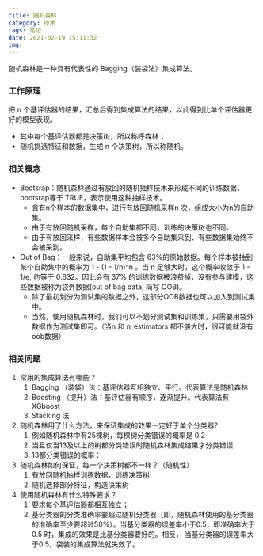 ```yaml
---
title: 随机森林
category: 技术
tags: 笔记
date: 2021-02-19 15:11:32
img:
---
```


随机森林是一种具有代表性的 Bagging（装袋法）集成算法。
<!--more-->

### 工作原理

把 n 个基评估器的结果，汇总后得到集成算法的结果，以此得到比单个评估器更好的模型表现。

* 其中每个基评估器都是决策树，所以称呼森林；
* 随机挑选特征和数据，生成 n 个决策树，所以称随机。

### 相关概念

* Bootsrap：随机森林通过有放回的随机抽样技术来形成不同的训练数据，bootsrap等于 TRUE，表示使用这种抽样技术。
    * 含有n个样本的数据集中，进行有放回随机采样n 次，组成大小为n的自助集。
    * 由于有放回随机采样，每个自助集都不同，训练的决策树也不同。
    * 由于有放回采样，有些数据样本会被多个自助集采到、有些数据集始终不会被采到。
* Out of  Bag：一般来说，自助集平均包含 63%的原始数据。每个样本被抽到某个自助集中的概率为 1 - (1 - 1/n)^n 。当 n 足够大时，这个概率收敛于 1 - 1/e, 约等于 0.632。因此会有 37% 的训练数据被浪费掉，没有参与建模，这些数据被称为袋外数据(out of bag data, 简写 OOB)。
    * 除了最初划分为测试集的数据之外，这部分OOB数据也可以加入到测试集中。
    * 当然，使用随机森林时，我们可以不划分测试集和训练集，只需要用袋外数据作为测试集即可。（当n 和 n_estimators 都不够大时，很可能就没有oob数据）

### 相关问题

1. 常用的集成算法有哪些？
    1. Bagging （装袋）法：基评估器互相独立、平行。代表算法是随机森林
    2. Boosting （提升）法：基评估器有顺序，逐渐提升。代表算法有 XGboost
    3. Stacking 法
2. 随机森林用了什么方法，来保证集成的效果一定好于单个分类器?
    1. 例如随机森林中有25棵树，每棵树分类错误的概率是 0.2
    2. 当且仅当13及以上的树都分类错误时随机森林集成结果才分类错误
    3. 13都分类错误的概率：
3. 随机森林如何保证，每一个决策树都不一样？（随机性）
    1. 有放回随机抽样训练数据，训练决策树
    2. 随机选择部分特征，构造决策树
4. 使用随机森林有什么特殊要求？
    1. 要求每个基评估器都相互独立；
    2. 基分类器的分类准确率要超过随机分类器（即，随机森林使用的基分类器的准确率至少要超过50%）。当基分类器的误差率小于0.5，即准确率大于0.5 时，集成的效果是比基分类器要好的。相反， 当基分类器的误差率大于0.5，袋装的集成算法就失效了。
